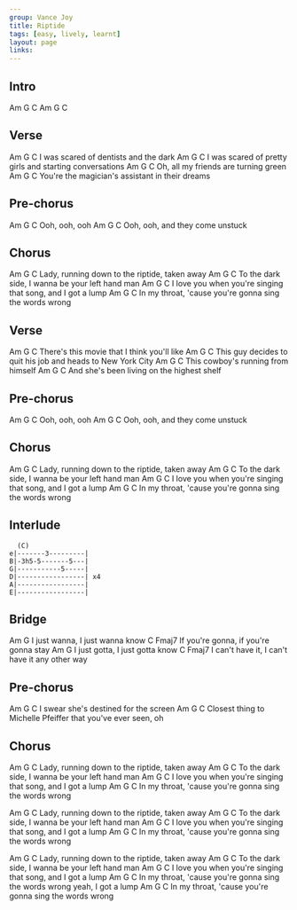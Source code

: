 ```yaml
---
group: Vance Joy
title: Riptide
tags: [easy, lively, learnt]
layout: page
links:
---
```


## Intro

Am G C
Am G C

## Verse

Am              G                C
I was scared of dentists and the dark
Am              G                C
I was scared of pretty girls and starting conversations
    Am         G               C
Oh, all my friends are turning green
           Am          G                 C
You're the magician's assistant in their dreams

## Pre-chorus

Am   G    C
Ooh, ooh, ooh
Am   G             C
Ooh, ooh, and they come unstuck

## Chorus

Am    G                   C
Lady, running down to the riptide, taken away
       Am         G               C
To the dark side, I wanna be your left hand man
  Am       G                        C
I love you when you're singing that song, and I got a lump
      Am             G                       C
In my throat, 'cause you're gonna sing the words wrong

## Verse

Am                 G                   C
There's this movie that I think you'll like
     Am             G                C
This guy decides to quit his job and heads to New York City
     Am       G            C
This cowboy's running from himself
    Am                G                C
And she's been living on the highest shelf

## Pre-chorus

Am   G    C
Ooh, ooh, ooh
Am   G             C
Ooh, ooh, and they come unstuck

## Chorus

Am    G                   C
Lady, running down to the riptide, taken away
       Am         G               C
To the dark side, I wanna be your left hand man
  Am       G                        C
I love you when you're singing that song, and I got a lump
      Am             G                       C
In my throat, 'cause you're gonna sing the words wrong

## Interlude

```chordpro
  (C)
e|-------3---------|
B|-3h5-5-------5---|
G|-----------5-----|
D|-----------------| x4
A|-----------------|
E|-----------------|
```

## Bridge

Am                         G
I just wanna, I just wanna know
C                                  Fmaj7
If you're gonna, if you're gonna stay
Am                             G
I just gotta, I just gotta know
C                                Fmaj7
I can't have it, I can't have it any other way

## Pre-chorus

  Am          G                C
I swear she's destined for the screen
Am               G                 C
Closest thing to Michelle Pfeiffer that you've ever seen, oh

## Chorus

Am    G                   C
Lady, running down to the riptide, taken away
       Am         G               C
To the dark side, I wanna be your left hand man
  Am       G                        C
I love you when you're singing that song, and I got a lump
      Am             G                       C
In my throat, 'cause you're gonna sing the words wrong

Am    G                   C
Lady, running down to the riptide, taken away
       Am         G               C
To the dark side, I wanna be your left hand man
  Am       G                        C
I love you when you're singing that song, and I got a lump
      Am             G                       C
In my throat, 'cause you're gonna sing the words wrong

Am    G                   C
Lady, running down to the riptide, taken away
       Am         G               C
To the dark side, I wanna be your left hand man
  Am       G                        C
I love you when you're singing that song, and I got a lump
      Am             G                           C
In my throat, 'cause you're gonna sing the words wrong yeah, I got a lump
      Am             G                       C
In my throat, 'cause you're gonna sing the words wrong
